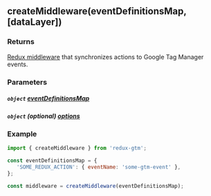 ## createMiddleware(eventDefinitionsMap, [dataLayer])

### Returns
[Redux middleware](http://redux.js.org/docs/advanced/Middleware.html#the-final-approach)
that synchronizes actions to Google Tag Manager events.

### Parameters
##### `object` [eventDefinitionsMap](event-definitions-map.md)
##### `object` *(optional)* [options](options.md)

### Example
```js
import { createMiddleware } from 'redux-gtm';

const eventDefinitionsMap = {
   'SOME_REDUX_ACTION': { eventName: 'some-gtm-event' },
};

const middleware = createMiddleware(eventDefinitionsMap);
```
